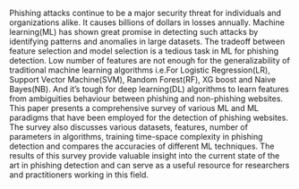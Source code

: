 Phishing attacks continue to be a major security threat
for individuals and organizations alike. It causes billions
of dollars in losses annually. Machine learning(ML) has
shown great promise in detecting such attacks by identifying patterns and anomalies in large datasets. The tradeoff between feature selection and model selection is a tedious task in ML for phishing detection. Low number
of features are not enough for the generalizability of traditional machine learning algorithms i.e.For Logistic Regression(LR), Support Vector Machine(SVM), Random Forest(RF), XG boost and Naive Bayes(NB). And it’s tough for
deep learning(DL) algorithms to learn features from ambiguities behaviour between phishing and non-phishing websites. This paper presents a comprehensive survey of various ML and ML paradigms that have been employed for
the detection of phishing websites. The survey also discusses various datasets, features, number of parameters in
algorithms, training time-space complexity in phishing detection and compares the accuracies of different ML techniques. The results of this survey provide valuable insight
into the current state of the art in phishing detection and can
serve as a useful resource for researchers and practitioners
working in this field.
